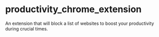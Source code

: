 # productivity_chrome_extension
An extension that will block a list of websites to boost your productivity during crucial times.
